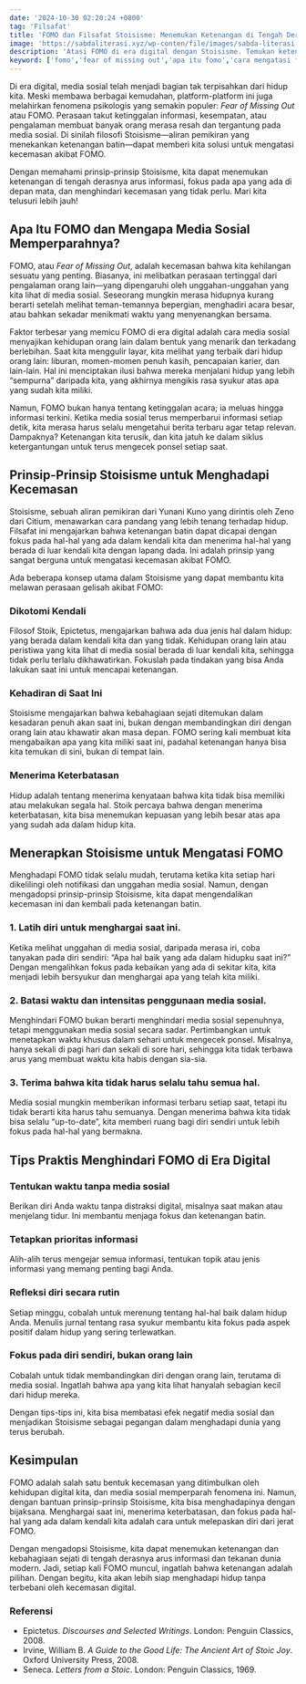 ```yaml
---
date: '2024-10-30 02:20:24 +0800'
tag: 'Filsafat'
title: 'FOMO dan Filsafat Stoisisme: Menemukan Ketenangan di Tengah Derasnya Arus Informasi'
image: 'https://sabdaliterasi.xyz/wp-conten/file/images/sabda-literasi-fomo-dan-filsafat-stoisisme-menemukan-ketenangan-di-tengah-derasnya-arus-informasi.jpg'
description: 'Atasi FOMO di era digital dengan Stoisisme. Temukan ketenangan batin, hargai saat ini, dan lepaskan kecemasan berlebih akibat media sosial.'
keyword: ['fomo','fear of missing out','apa itu fomo','cara mengatasi fomo','media sosial dan fomo','stoisisme','prinsip stoisisme','ketenangan batin','cara menghadapi fomo','kecemasan karena media sosial','hidup tenang di era digital','mengatasi fomo dengan stoisisme','filsafat stoisisme','mengurangi kecemasan','mindful di media sosial','kontrol penggunaan media sosial','hidup tanpa fomo','tips stoisisme','fokus pada diri sendiri']
---
```

<p>Di era digital, media sosial telah menjadi bagian tak terpisahkan dari hidup kita. Meski membawa berbagai kemudahan, platform-platform ini juga melahirkan fenomena psikologis yang semakin populer: <em>Fear of Missing Out</em> atau FOMO. Perasaan takut ketinggalan informasi, kesempatan, atau pengalaman membuat banyak orang merasa resah dan tergantung pada media sosial. Di sinilah filosofi Stoisisme—aliran pemikiran yang menekankan ketenangan batin—dapat memberi kita solusi untuk mengatasi kecemasan akibat FOMO.</p><p>Dengan memahami prinsip-prinsip Stoisisme, kita dapat menemukan ketenangan di tengah derasnya arus informasi, fokus pada apa yang ada di depan mata, dan menghindari kecemasan yang tidak perlu. Mari kita telusuri lebih jauh!</p><h2>Apa Itu FOMO dan Mengapa Media Sosial Memperparahnya?</h2><p>FOMO, atau <em>Fear of Missing Out</em>, adalah kecemasan bahwa kita kehilangan sesuatu yang penting. Biasanya, ini melibatkan perasaan tertinggal dari pengalaman orang lain—yang dipengaruhi oleh unggahan-unggahan yang kita lihat di media sosial. Seseorang mungkin merasa hidupnya kurang berarti setelah melihat teman-temannya bepergian, menghadiri acara besar, atau bahkan sekadar menikmati waktu yang menyenangkan bersama.</p><p>Faktor terbesar yang memicu FOMO di era digital adalah cara media sosial menyajikan kehidupan orang lain dalam bentuk yang menarik dan terkadang berlebihan. Saat kita menggulir layar, kita melihat yang terbaik dari hidup orang lain: liburan, momen-momen penuh kasih, pencapaian karier, dan lain-lain. Hal ini menciptakan ilusi bahwa mereka menjalani hidup yang lebih “sempurna” daripada kita, yang akhirnya mengikis rasa syukur atas apa yang sudah kita miliki.</p><p>Namun, FOMO bukan hanya tentang ketinggalan acara; ia meluas hingga informasi terkini. Ketika media sosial terus memperbarui informasi setiap detik, kita merasa harus selalu mengetahui berita terbaru agar tetap relevan. Dampaknya? Ketenangan kita terusik, dan kita jatuh ke dalam siklus ketergantungan untuk terus mengecek ponsel setiap saat.</p><h2>Prinsip-Prinsip Stoisisme untuk Menghadapi Kecemasan</h2><p>Stoisisme, sebuah aliran pemikiran dari Yunani Kuno yang dirintis oleh Zeno dari Citium, menawarkan cara pandang yang lebih tenang terhadap hidup. Filsafat ini mengajarkan bahwa ketenangan batin dapat dicapai dengan fokus pada hal-hal yang ada dalam kendali kita dan menerima hal-hal yang berada di luar kendali kita dengan lapang dada. Ini adalah prinsip yang sangat berguna untuk mengatasi kecemasan akibat FOMO.</p><p>Ada beberapa konsep utama dalam Stoisisme yang dapat membantu kita melawan perasaan gelisah akibat FOMO:</p><h3><strong>Dikotomi Kendali</strong></h3><p>Filosof Stoik, Epictetus, mengajarkan bahwa ada dua jenis hal dalam hidup: yang berada dalam kendali kita dan yang tidak. Kehidupan orang lain atau peristiwa yang kita lihat di media sosial berada di luar kendali kita, sehingga tidak perlu terlalu dikhawatirkan. Fokuslah pada tindakan yang bisa Anda lakukan saat ini untuk mencapai ketenangan.</p><h3><strong>Kehadiran di Saat Ini</strong></h3><p>Stoisisme mengajarkan bahwa kebahagiaan sejati ditemukan dalam kesadaran penuh akan saat ini, bukan dengan membandingkan diri dengan orang lain atau khawatir akan masa depan. FOMO sering kali membuat kita mengabaikan apa yang kita miliki saat ini, padahal ketenangan hanya bisa kita temukan di sini, bukan di tempat lain.</p><h3><strong>Menerima Keterbatasan</strong></h3><p>Hidup adalah tentang menerima kenyataan bahwa kita tidak bisa memiliki atau melakukan segala hal. Stoik percaya bahwa dengan menerima keterbatasan, kita bisa menemukan kepuasan yang lebih besar atas apa yang sudah ada dalam hidup kita.</p><h2>Menerapkan Stoisisme untuk Mengatasi FOMO</h2><p>Menghadapi FOMO tidak selalu mudah, terutama ketika kita setiap hari dikelilingi oleh notifikasi dan unggahan media sosial. Namun, dengan mengadopsi prinsip-prinsip Stoisisme, kita dapat mengendalikan kecemasan ini dan kembali pada ketenangan batin.</p><h3><strong>1. Latih diri untuk menghargai saat ini</strong>.</h3><p>Ketika melihat unggahan di media sosial, daripada merasa iri, coba tanyakan pada diri sendiri: “Apa hal baik yang ada dalam hidupku saat ini?” Dengan mengalihkan fokus pada kebaikan yang ada di sekitar kita, kita menjadi lebih bersyukur dan menghargai apa yang telah kita miliki.</p><h3><strong>2. Batasi waktu dan intensitas penggunaan media sosial</strong>.</h3><p>Menghindari FOMO bukan berarti menghindari media sosial sepenuhnya, tetapi menggunakan media sosial secara sadar. Pertimbangkan untuk menetapkan waktu khusus dalam sehari untuk mengecek ponsel. Misalnya, hanya sekali di pagi hari dan sekali di sore hari, sehingga kita tidak terbawa arus yang membuat waktu kita habis dengan sia-sia.</p><h3>3. Terima bahwa kita tidak harus selalu tahu semua hal. </h3><p>Media sosial mungkin memberikan informasi terbaru setiap saat, tetapi itu tidak berarti kita harus tahu semuanya. Dengan menerima bahwa kita tidak bisa selalu “up-to-date”, kita memberi ruang bagi diri sendiri untuk lebih fokus pada hal-hal yang bermakna.</p><h2>Tips Praktis Menghindari FOMO di Era Digital</h2><h3><strong>Tentukan waktu tanpa media sosial</strong></h3><p>Berikan diri Anda waktu tanpa distraksi digital, misalnya saat makan atau menjelang tidur. Ini membantu menjaga fokus dan ketenangan batin.</p><h3><strong>Tetapkan prioritas informasi</strong></h3><p>Alih-alih terus mengejar semua informasi, tentukan topik atau jenis informasi yang memang penting bagi Anda.</p><h3><strong>Refleksi diri secara rutin</strong></h3><p>Setiap minggu, cobalah untuk merenung tentang hal-hal baik dalam hidup Anda. Menulis jurnal tentang rasa syukur membantu kita fokus pada aspek positif dalam hidup yang sering terlewatkan.</p><h3><strong>Fokus pada diri sendiri, bukan orang lain</strong></h3><p>Cobalah untuk tidak membandingkan diri dengan orang lain, terutama di media sosial. Ingatlah bahwa apa yang kita lihat hanyalah sebagian kecil dari hidup mereka.</p><p>Dengan tips-tips ini, kita bisa membatasi efek negatif media sosial dan menjadikan Stoisisme sebagai pegangan dalam menghadapi dunia yang terus berubah.</p><h2>Kesimpulan</h2><p>FOMO adalah salah satu bentuk kecemasan yang ditimbulkan oleh kehidupan digital kita, dan media sosial memperparah fenomena ini. Namun, dengan bantuan prinsip-prinsip Stoisisme, kita bisa menghadapinya dengan bijaksana. Menghargai saat ini, menerima keterbatasan, dan fokus pada hal-hal yang ada dalam kendali kita adalah cara untuk melepaskan diri dari jerat FOMO.</p><p>Dengan mengadopsi Stoisisme, kita dapat menemukan ketenangan dan kebahagiaan sejati di tengah derasnya arus informasi dan tekanan dunia modern. Jadi, setiap kali FOMO muncul, ingatlah bahwa ketenangan adalah pilihan. Dengan begitu, kita akan lebih siap menghadapi hidup tanpa terbebani oleh kecemasan digital.</p><h3>Referensi</h3><ul><li>Epictetus. <em>Discourses and Selected Writings</em>. London: Penguin Classics, 2008.</li><li>Irvine, William B. <em>A Guide to the Good Life: The Ancient Art of Stoic Joy</em>. Oxford University Press, 2008.</li><li>Seneca. <em>Letters from a Stoic</em>. London: Penguin Classics, 1969.</li></ul>